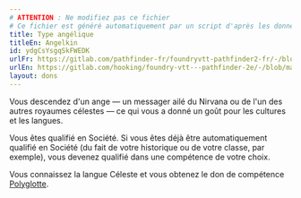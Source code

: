 ```yaml
---
# ATTENTION : Ne modifiez pas ce fichier
# Ce fichier est généré automatiquement par un script d'après les données du module Foundry VTT officiel et de sa traduction
title: Type angélique
titleEn: Angelkin
id: ydgCsYsgqSkFWEDK
urlFr: https://gitlab.com/pathfinder-fr/foundryvtt-pathfinder2-fr/-/blob/master/data/feats/ydgCsYsgqSkFWEDK.htm
urlEn: https://gitlab.com/hooking/foundry-vtt---pathfinder-2e/-/blob/master/packs/data/feats.db/angelkin.json
layout: dons
---
```

Vous descendez d'un ange — un messager ailé du Nirvana ou de l'un des autres royaumes célestes — ce qui vous a donné un goût pour les cultures et les langues.

Vous êtes qualifié en Société. Si vous êtes déjà être automatiquement qualifié en Société (du fait de votre historique ou de votre classe, par exemple), vous devenez qualifié dans une compétence de votre choix.

Vous connaissez la langue Céleste et vous obtenez le don de compétence [Polyglotte](polyglotte.html).

